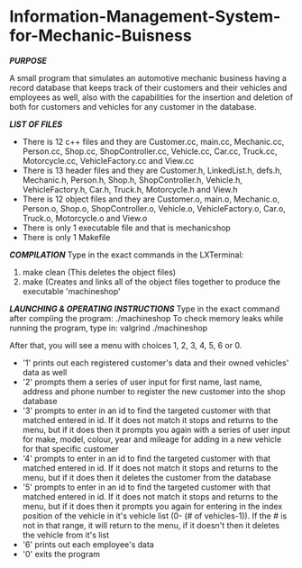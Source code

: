 # Information-Management-System-for-Mechanic-Buisness

*****PURPOSE*****


A small program that simulates an automotive mechanic business having a record
database that keeps track of their customers and their vehicles and employees as well, also with the capabilities
for the insertion and deletion of both for customers and vehicles for any customer in the database. 

*****LIST OF FILES*****
- There is 12 c++ files and they are Customer.cc, main.cc, Mechanic.cc,
Person.cc, Shop.cc, ShopController.cc, Vehicle.cc, Car.cc, Truck.cc, Motorcycle.cc, VehicleFactory.cc and View.cc
- There is 13 header files and they are Customer.h, LinkedList.h, defs.h, 
Mechanic.h, Person.h, Shop.h, ShopController.h, Vehicle.h, VehicleFactory.h, Car.h, Truck.h, Motorcycle.h and View.h
- There is 12 object files and they are Customer.o, main.o, 
Mechanic.o, Person.o, Shop.o, ShopController.o, Vehicle.o, VehicleFactory.o, Car.o, Truck.o, Motorcycle.o and View.o
- There is only 1 executable file and that is mechanicshop
- There is only 1 Makefile

*****COMPILATION*****
 Type in the exact commands in the LXTerminal:
1.  make clean (This deletes the object files)
2. make (Creates and links all of the object files together to produce the executable 'machineshop'

*****LAUNCHING & OPERATING INSTRUCTIONS*****
Type in the exact command after compiing the program: ./machineshop
To check memory leaks while running the program, type in: valgrind ./machineshop

After that, you will see a menu with choices 1, 2, 3, 4,  5, 6 or 0.
- '1' prints out each registered customer's data and their owned vehicles' data as well
- '2' prompts them a series of user input for first name, last name, address and phone number 
to register the new customer into the shop database
- '3' prompts to enter in an id to find the targeted customer with that matched entered in id. If
it does not match it stops and returns to the menu, but if it does then it prompts you again
with a series of user input for make, model, colour, year and mileage for adding in a new vehicle for
that specific customer
- '4' prompts to enter in an id to find the targeted customer with that matched entered in id. If
it does not match it stops and returns to the menu, but if it does then it deletes the customer
from the database
- '5' prompts to enter in an id to find the targeted customer with that matched entered in id. If
it does not match it stops and returns to the menu, but if it does then it prompts you again for 
entering in the index position of the vehicle in it's vehicle list (0- (# of vehicles-1)). If the # is not
in that range, it will return to the menu, if it doesn't then it deletes the vehicle from it's list
- '6' prints out each employee's data 
- '0' exits the program

